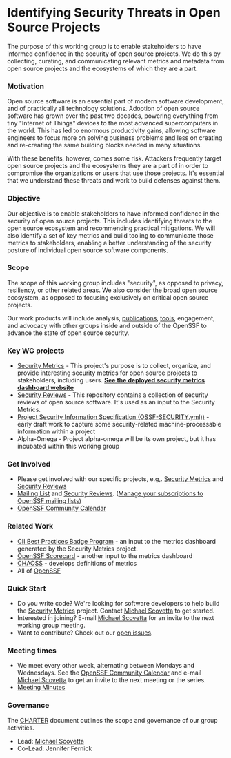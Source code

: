 # Identifying Security Threats in Open Source Projects

The purpose of this working group is to enable stakeholders to have informed
confidence in the security of open source projects. We do this by collecting,
curating, and communicating relevant metrics and metadata from open source
projects and the ecosystems of which they are a part.

### Motivation

Open source software is an essential part of modern software development, and
of practically all technology solutions. Adoption of open source software has
grown over the past two decades, powering everything from tiny "Internet of
Things" devices to the most advanced supercomputers in the world. This has led
to enormous productivity gains, allowing software engineers to focus more on
solving business problems and less on creating and re-creating the same
building blocks needed in many situations.

With these benefits, however, comes some risk. Attackers frequently target
open source projects and the ecosystems they are a part of in order to 
compromise the organizations or users that use those projects. It's
essential that we understand these threats and work to build defenses against
them.

### Objective

Our objective is to enable stakeholders to have informed confidence in the
security of open source projects. This includes identifying threats to the
open source ecosystem and recommending practical mitigations. We will also
identify a set of key metrics and build tooling to communicate those metrics
to stakeholders, enabling a better understanding of the security posture of
individual open source software components.

### Scope

The scope of this working group includes "security", as opposed to privacy,
resiliency, or other related areas. We also consider the broad open source
ecosystem, as opposed to focusing exclusively on critical open source projects.

Our work products will include analysis,
[publications](https://github.com/ossf/wg-identifying-security-threats/blob/main/publications/threats-risks-mitigations/v1.1/Threats%2C%20Risks%2C%20and%20Mitigations%20in%20the%20Open%20Source%20Ecosystem%20-%20v1.1.pdf),
[tools](https://github.com/ossf/Project-Security-Metrics), engagement, and
advocacy with other groups inside and outside of the OpenSSF to advance the
state of open source security.

### Key WG projects

* [Security Metrics](https://github.com/ossf/Project-Security-Metrics) -
  This project's purpose is to collect, organize, and provide interesting security metrics for
  open source projects to stakeholders, including users. [**See the deployed security metrics dashboard website**](https://metrics.openssf.org/)
* [Security Reviews](https://github.com/ossf/security-reviews) -
  This repository contains a collection of security reviews of open source software. It's used as an input to the Security Metrics.
* [Project Security Information Specification (OSSF-SECURITY.yml))](https://docs.google.com/document/d/1Hqks2J0wVqS_YFUQeIyjkLneLfo3_9A-pbU-7DZpGwM/edit) - early draft work to capture some security-related machine-processable information within a project
* Alpha-Omega - Project alpha-omega will be its own project, but it has incubated within this working group

### Get Involved

* Please get involved with our specific projects, e.g,.
  [Security Metrics](https://github.com/ossf/Project-Security-Metrics) and
  [Security Reviews](https://github.com/ossf/security-reviews)
* [Mailing List](https://lists.openssf.org/g/openssf-wg-security-threats) and [Security Reviews](https://github.com/ossf/security-reviews).
  ([Manage your subscriptions to OpenSSF mailing lists](https://lists.openssf.org/g/main/subgroups))
* [OpenSSF Community Calendar](https://calendar.google.com/calendar?cid=czYzdm9lZmhwNWk5cGZsdGI1cTY3bmdwZXNAZ3JvdXAuY2FsZW5kYXIuZ29vZ2xlLmNvbQ)

### Related Work

* [CII Best Practices Badge Program](https://bestpractices.coreinfrastructure.org/) - an input to the metrics dashboard generated by the Security Metrics project.
* [OpenSSF Scorecard](https://github.com/ossf/scorecard) - another input to the metrics dashboard
* [CHAOSS](https://chaoss.community) - develops definitions of metrics
* All of [OpenSSF](https://openssf.org/)

### Quick Start

* Do you write code? We're looking for software developers to help build the
  [Security Metrics](https://github.com/ossf/Project-Security-Metrics)
  project. Contact [Michael Scovetta](mailto:michael.scovetta@microsoft.com)
  to get started.
* Interested in joining? E-mail
  [Michael Scovetta](mailto:michael.scovetta@microsoft.com) for an invite to
  the next working group meeting.
* Want to contribute? Check out our
  [open issues](https://github.com/ossf/wg-identifying-security-threats/issues).

### Meeting times

* We meet every other week, alternating between Mondays and Wednesdays. See the
  [OpenSSF Community Calendar](https://calendar.google.com/calendar?cid=czYzdm9lZmhwNWk5cGZsdGI1cTY3bmdwZXNAZ3JvdXAuY2FsZW5kYXIuZ29vZ2xlLmNvbQ)
  and e-mail [Michael Scovetta](mailto:michael.scovetta@microsoft.com) to get
  an invite to the next meeting or the series.
* [Meeting Minutes](https://docs.google.com/document/d/1AfI0S6VjBCO0ZkULCYZGHuzzW8TPqO3zYxRjzmKvUB4/edit?usp=sharing)

### Governance

The [CHARTER](https://github.com/ossf/wg-identifying-security-threats/blob/main/CHARTER.md)
document outlines the scope and governance of our group activities.

* Lead: [Michael Scovetta](mailto:michael.scovetta@microsoft.com)
* Co-Lead: Jennifer Fernick
